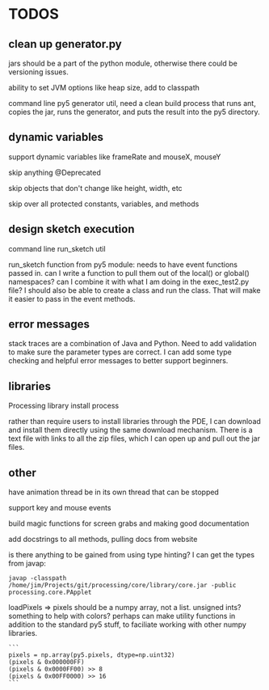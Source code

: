 TODOS
=====

clean up generator.py
---------------------

jars should be a part of the python module, otherwise there could be versioning issues.

ability to set JVM options like heap size, add to classpath

command line py5 generator util, need a clean build process that runs ant, copies the jar, runs the generator, and puts the result into the py5 directory.

dynamic variables
-----------------

support dynamic variables like frameRate and mouseX, mouseY

skip anything @Deprecated

skip objects that don't change like height, width, etc

skip over all protected constants, variables, and methods

design sketch execution
-----------------------

command line run_sketch util

run_sketch function from py5 module: needs to have event functions passed in. can I
write a function to pull them out of the local() or global() namespaces? can I combine
it with what I am doing in the exec_test2.py file? I should also be able to create a class and run the class. That will make it easier to pass in the event methods.

error messages
--------------

stack traces are a combination of Java and Python. Need to add validation to make
sure the parameter types are correct. I can add some type checking and helpful
error messages to better support beginners.

libraries
---------

Processing library install process

rather than require users to install libraries through the PDE, I can download and install them directly using the same download mechanism. There is a text file with links to all the zip files, which I can open up and pull out the jar files.

other
-----

have animation thread be in its own thread that can be stopped

support key and mouse events

build magic functions for screen grabs and making good documentation

add docstrings to all methods, pulling docs from website

is there anything to be gained from using type hinting? I can get the types from javap:

`javap -classpath /home/jim/Projects/git/processing/core/library/core.jar -public processing.core.PApplet`

loadPixels => pixels should be a numpy array, not a list. unsigned ints? something to help with colors? perhaps can make utility functions in addition to the standard py5 stuff, to faciliate working with other numpy libraries.

    ```
    pixels = np.array(py5.pixels, dtype=np.uint32)
    (pixels & 0x000000FF)
    (pixels & 0x0000FF00) >> 8
    (pixels & 0x00FF0000) >> 16
    ```
